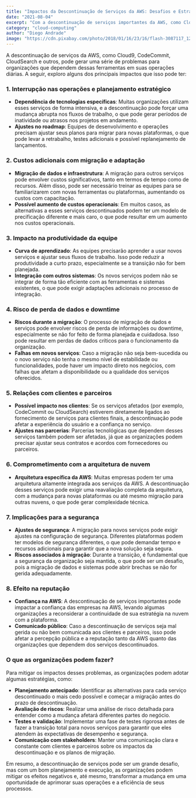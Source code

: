 ```yaml
---
title: "Impactos da Descontinuação de Serviços da AWS: Desafios e Estratégias para Empresas"
date: "2021-08-04"
excerpt: "Com a descontinuação de serviços importantes da AWS, como Cloud9, CodeCommit e CloudSearch, muitas organizações enfrentam desafios significativos. A migração para novas plataformas, o impacto nos custos operacionais, e a adaptação das equipes podem afetar a produtividade e a segurança."
category: "cloud-computing"
author: "Diego Andrade"
image: "https://cdn.pixabay.com/photo/2018/01/16/23/16/flash-3087117_1280.jpg"
---
```


A descontinuação de serviços da AWS, como Cloud9, CodeCommit, CloudSearch e outros, pode gerar uma série de problemas para organizações que dependem dessas ferramentas em suas operações diárias. A seguir, exploro alguns dos principais impactos que isso pode ter:

### 1. **Interrupção nas operações e planejamento estratégico**
   - **Dependência de tecnologias específicas**: Muitas organizações utilizam esses serviços de forma intensiva, e a descontinuação pode forçar uma mudança abrupta nos fluxos de trabalho, o que pode gerar períodos de inatividade ou atrasos nos projetos em andamento.
   - **Ajustes no roadmap**: Equipes de desenvolvimento e operações precisam ajustar seus planos para migrar para novas plataformas, o que pode levar a retrabalho, testes adicionais e possível replanejamento de lançamentos.

### 2. **Custos adicionais com migração e adaptação**
   - **Migração de dados e infraestrutura**: A migração para outros serviços pode envolver custos significativos, tanto em termos de tempo como de recursos. Além disso, pode ser necessário treinar as equipes para se familiarizarem com novas ferramentas ou plataformas, aumentando os custos com capacitação.
   - **Possível aumento de custos operacionais**: Em muitos casos, as alternativas a esses serviços descontinuados podem ter um modelo de precificação diferente e mais caro, o que pode resultar em um aumento nos custos operacionais.

### 3. **Impacto na produtividade da equipe**
   - **Curva de aprendizado**: As equipes precisarão aprender a usar novos serviços e ajustar seus fluxos de trabalho. Isso pode reduzir a produtividade a curto prazo, especialmente se a transição não for bem planejada.
   - **Integração com outros sistemas**: Os novos serviços podem não se integrar de forma tão eficiente com as ferramentas e sistemas existentes, o que pode exigir adaptações adicionais no processo de integração.

### 4. **Risco de perda de dados e downtime**
   - **Riscos durante a migração**: O processo de migração de dados e serviços pode envolver riscos de perda de informações ou downtime, especialmente se não for feito de forma planejada e cuidadosa. Isso pode resultar em perdas de dados críticos para o funcionamento da organização.
   - **Falhas em novos serviços**: Caso a migração não seja bem-sucedida ou o novo serviço não tenha o mesmo nível de estabilidade ou funcionalidades, pode haver um impacto direto nos negócios, com falhas que afetam a disponibilidade ou a qualidade dos serviços oferecidos.

### 5. **Relações com clientes e parceiros**
   - **Possível impacto nos clientes**: Se os serviços afetados (por exemplo, CodeCommit ou CloudSearch) estiverem diretamente ligados ao fornecimento de serviços para clientes finais, a descontinuação pode afetar a experiência do usuário e a confiança no serviço.
   - **Ajustes nas parcerias**: Parcerias tecnológicas que dependem desses serviços também podem ser afetadas, já que as organizações podem precisar ajustar seus contratos e acordos com fornecedores ou parceiros.

### 6. **Comprometimento com a arquitetura de nuvem**
   - **Arquitetura específica da AWS**: Muitas empresas podem ter uma arquitetura altamente integrada aos serviços da AWS. A descontinuação desses serviços pode exigir uma reavaliação completa da arquitetura, com a mudança para novas plataformas ou até mesmo migração para outras nuvens, o que pode gerar complexidade técnica.

### 7. **Implicações para a segurança**
   - **Ajustes de segurança**: A migração para novos serviços pode exigir ajustes na configuração de segurança. Diferentes plataformas podem ter modelos de segurança diferentes, o que pode demandar tempo e recursos adicionais para garantir que a nova solução seja segura.
   - **Riscos associados à migração**: Durante a transição, é fundamental que a segurança da organização seja mantida, o que pode ser um desafio, pois a migração de dados e sistemas pode abrir brechas se não for gerida adequadamente.

### 8. **Efeito na reputação**
   - **Confiança na AWS**: A descontinuação de serviços importantes pode impactar a confiança das empresas na AWS, levando algumas organizações a reconsiderar a continuidade de sua estratégia na nuvem com a plataforma.
   - **Comunicado público**: Caso a descontinuação de serviços seja mal gerida ou não bem comunicada aos clientes e parceiros, isso pode afetar a percepção pública e a reputação tanto da AWS quanto das organizações que dependem dos serviços descontinuados.

### O que as organizações podem fazer?
Para mitigar os impactos desses problemas, as organizações podem adotar algumas estratégias, como:
   - **Planejamento antecipado**: Identificar as alternativas para cada serviço descontinuado o mais cedo possível e começar a migração antes do prazo de descontinuação.
   - **Avaliação de riscos**: Realizar uma análise de risco detalhada para entender como a mudança afetará diferentes partes do negócio.
   - **Testes e validação**: Implementar uma fase de testes rigorosa antes de fazer a transição total para novos serviços para garantir que eles atendem às expectativas de desempenho e segurança.
   - **Comunicação com stakeholders**: Manter uma comunicação clara e constante com clientes e parceiros sobre os impactos da descontinuação e os planos de migração.

Em resumo, a descontinuação de serviços pode ser um grande desafio, mas com um bom planejamento e execução, as organizações podem mitigar os efeitos negativos e, até mesmo, transformar a mudança em uma oportunidade de aprimorar suas operações e a eficiência de seus processos.